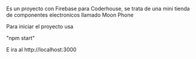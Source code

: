 Es un proyecto con Firebase para Coderhouse, se trata de una mini tienda de componentes electronicos llamado Moon Phone


Para iniciar el proyecto usa

"npm start" 

E ira al http://localhost:3000 


